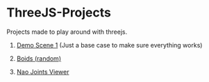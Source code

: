 # ThreeJS-Projects

Projects made to play around with threejs.

1. [Demo Scene 1](./demo-1/) (Just a base case to make sure everything works)

2. [Boids (random)](./boids/)

3. [Nao Joints Viewer]()

